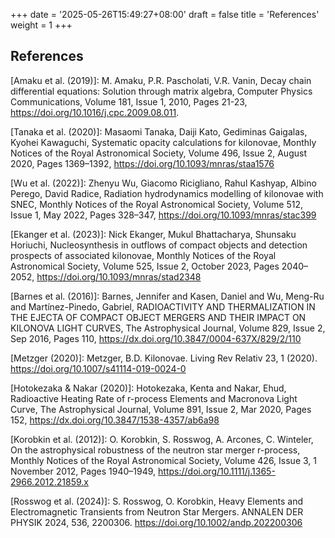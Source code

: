 +++
date = '2025-05-26T15:49:27+08:00'
draft = false
title = 'References'
weight = 1
+++

## References

<a id="Amaku2019"></a>
[Amaku et al. (2019)]: M. Amaku, P.R. Pascholati, V.R. Vanin, Decay chain differential equations: Solution through matrix algebra, Computer Physics Communications, Volume 181, Issue 1, 2010, Pages 21-23, https://doi.org/10.1016/j.cpc.2009.08.011.

<a id="Tanaka2020"></a>
[Tanaka et al. (2020)]: Masaomi Tanaka, Daiji Kato, Gediminas Gaigalas, Kyohei Kawaguchi, Systematic opacity calculations for kilonovae, Monthly Notices of the Royal Astronomical Society, Volume 496, Issue 2, August 2020, Pages 1369–1392, https://doi.org/10.1093/mnras/staa1576

<a id="Wu2022"></a>
[Wu et al. (2022)]: Zhenyu Wu, Giacomo Ricigliano, Rahul Kashyap, Albino Perego, David Radice, Radiation hydrodynamics modelling of kilonovae with SNEC, Monthly Notices of the Royal Astronomical Society, Volume 512, Issue 1, May 2022, Pages 328–347, https://doi.org/10.1093/mnras/stac399

<a id="Ekanger2023"></a>
[Ekanger et al. (2023)]: Nick Ekanger, Mukul Bhattacharya, Shunsaku Horiuchi, Nucleosynthesis in outflows of compact objects and detection prospects of associated kilonovae, Monthly Notices of the Royal Astronomical Society, Volume 525, Issue 2, October 2023, Pages 2040–2052, https://doi.org/10.1093/mnras/stad2348

<a id="Barnes2016"></a>
[Barnes et al. (2016)]: Barnes, Jennifer and Kasen, Daniel and Wu, Meng-Ru and Martínez-Pinedo, Gabriel, RADIOACTIVITY AND THERMALIZATION IN THE EJECTA OF COMPACT OBJECT MERGERS AND THEIR IMPACT ON KILONOVA LIGHT CURVES, The Astrophysical Journal, Volume 829, Issue 2, Sep 2016, Pages 110, https://dx.doi.org/10.3847/0004-637X/829/2/110

<a id="Metzger2020"></a>
[Metzger (2020)]: Metzger, B.D. Kilonovae. Living Rev Relativ 23, 1 (2020). https://doi.org/10.1007/s41114-019-0024-0

<a id="Hotokezaka2020"></a>
[Hotokezaka & Nakar (2020)]: Hotokezaka, Kenta and Nakar, Ehud, Radioactive Heating Rate of r-process Elements and Macronova Light Curve, The Astrophysical Journal, Volume 891, Issue 2, Mar 2020, Pages 152, https://dx.doi.org/10.3847/1538-4357/ab6a98

<a id="Korobkin2012"></a>
[Korobkin et al. (2012)]: O. Korobkin, S. Rosswog, A. Arcones, C. Winteler, On the astrophysical robustness of the neutron star merger r-process, Monthly Notices of the Royal Astronomical Society, Volume 426, Issue 3, 1 November 2012, Pages 1940–1949, https://doi.org/10.1111/j.1365-2966.2012.21859.x

<a id="Rosswog2024"></a>
[Rosswog et al. (2024)]: S. Rosswog, O. Korobkin, Heavy Elements and Electromagnetic Transients from Neutron Star Mergers. ANNALEN DER PHYSIK 2024, 536, 2200306. https://doi.org/10.1002/andp.202200306